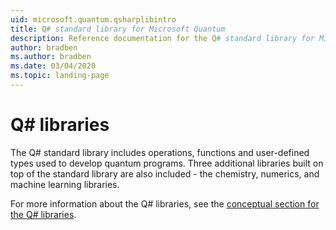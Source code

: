 ```yaml
---
uid: microsoft.quantum.qsharplibintro
title: Q# standard library for Microsoft Quantum
description: Reference documentation for the Q# standard library for Microsoft Quantum
author: bradben
ms.author: bradben
ms.date: 03/04/2020
ms.topic: landing-page
---
```


# Q# libraries #

The Q# standard library includes operations, functions and user-defined types used to develop quantum programs. Three additional libraries built on top of the standard library are also included - the chemistry, numerics, and machine learning libraries.

For more information about the Q# libraries, see the [conceptual section for the Q# libraries](xref:microsoft.quantum.libraries).
